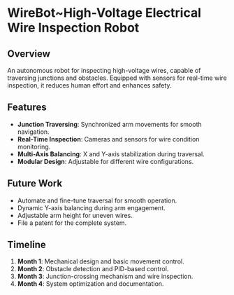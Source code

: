 # **WireBot~High-Voltage Electrical Wire Inspection Robot**

## **Overview**
An autonomous robot for inspecting high-voltage wires, capable of traversing junctions and obstacles. Equipped with sensors for real-time wire inspection, it reduces human effort and enhances safety.

## **Features**
- **Junction Traversing**: Synchronized arm movements for smooth navigation.  
- **Real-Time Inspection**: Cameras and sensors for wire condition monitoring.  
- **Multi-Axis Balancing**: X and Y-axis stabilization during traversal.  
- **Modular Design**: Adjustable for different wire configurations.  

## **Future Work**
- Automate and fine-tune traversal for smooth operation.  
- Dynamic Y-axis balancing during arm engagement.  
- Adjustable arm height for uneven wires.  
- File a patent for the complete system.  

## **Timeline**
1. **Month 1**: Mechanical design and basic movement control.  
2. **Month 2**: Obstacle detection and PID-based control.  
3. **Month 3**: Junction-crossing mechanism and wire inspection.  
4. **Month 4**: System optimization and documentation.

